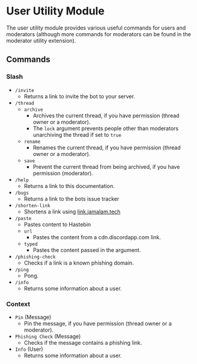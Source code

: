 # User Utility Module

The user utility module provides various useful commands for users and moderators (although more commands for moderators
can be found in the moderator utility extension).

## Commands

### Slash

- `/invite`
    - Returns a link to invite the bot to your server.
- `/thread`
    - `archive`
        - Archives the current thread, if you have permission (thread owner or a moderator).
        - The `lock` argument prevents people other than moderators unarchiving the thread if set to `true`
    - `rename`
        - Renames the current thread, if you have permission (thread owner or a moderator).
    - `save`
        - Prevent the current thread from being archived, if you have permission (moderator).
- `/help`
    - Returns a link to this documentation.
- `/bugs`
    - Returns a link to the bots issue tracker
- `/shorten-link`
    - Shortens a link using [link.jamalam.tech](https://link.jamalam.tech)
- `/paste`
    - Pastes content to Hastebin
    - `url`
        - Pastes the content from a cdn.discordapp.com link.
    - `typed`
        - Pastes the content passed in the argument.
- `/phishing-check`
    - Checks if a link is a known phishing domain.
- `/ping`
    - Pong.
- `/info` 
    - Returns some information about a user.

### Context

- `Pin` (Message)
    - Pin the message, if you have permission (thread owner or a moderator).
- `Phishing Check` (Message)
    - Checks if the message contains a phishing link.
- `Info` (User)
    - Returns some information about a user.
